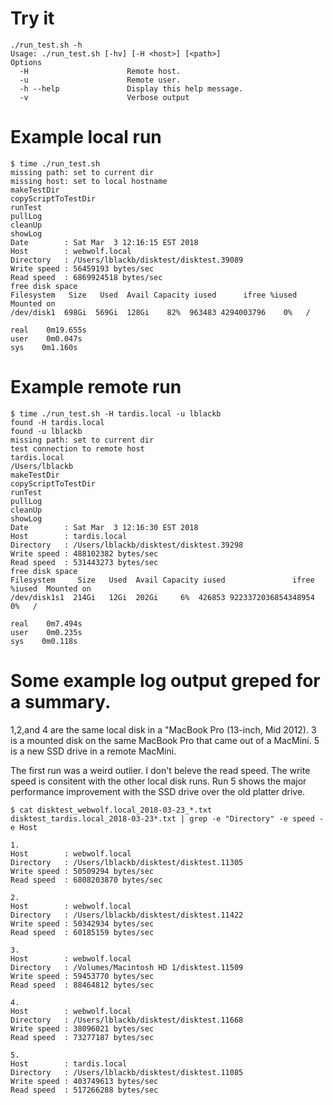 # Try it
~~~
./run_test.sh -h
Usage: ./run_test.sh [-hv] [-H <host>] [<path>]
Options
  -H                      Remote host.
  -u                      Remote user.
  -h --help               Display this help message.
  -v                      Verbose output
~~~

# Example local run
~~~
$ time ./run_test.sh
missing path: set to current dir
missing host: set to local hostname
makeTestDir
copyScriptToTestDir
runTest
pullLog
cleanUp
showLog
Date        : Sat Mar  3 12:16:15 EST 2018
Host        : webwolf.local
Directory   : /Users/lblackb/disktest/disktest.39089
Write speed : 56459193 bytes/sec
Read speed  : 6869924518 bytes/sec
free disk space
Filesystem   Size   Used  Avail Capacity iused      ifree %iused  Mounted on
/dev/disk1  698Gi  569Gi  128Gi    82%  963483 4294003796    0%   /

real    0m19.655s
user    0m0.047s
sys    0m1.160s
~~~

# Example remote run
~~~
$ time ./run_test.sh -H tardis.local -u lblackb
found -H tardis.local
found -u lblackb
missing path: set to current dir
test connection to remote host
tardis.local
/Users/lblackb
makeTestDir
copyScriptToTestDir
runTest
pullLog
cleanUp
showLog
Date        : Sat Mar  3 12:16:30 EST 2018
Host        : tardis.local
Directory   : /Users/lblackb/disktest/disktest.39298
Write speed : 488102382 bytes/sec
Read speed  : 531443273 bytes/sec
free disk space
Filesystem     Size   Used  Avail Capacity iused               ifree %iused  Mounted on
/dev/disk1s1  214Gi   12Gi  202Gi     6%  426853 9223372036854348954    0%   /

real    0m7.494s
user    0m0.235s
sys    0m0.118s
~~~

# Some example log output greped for a summary.

1,2,and 4 are the same local disk in a "MacBook Pro (13-inch, Mid
2012). 3 is a mounted disk on the same MacBook Pro that came out of a
MacMini.  5 is a new SSD drive in a remote MacMini.

The first run was a weird outlier. I don't beleve the read speed.  The
write speed is consitent with the other local disk runs.  Run 5 shows
the major performance improvement with the SSD drive over the old
platter drive.

~~~
$ cat disktest_webwolf.local_2018-03-23_*.txt disktest_tardis.local_2018-03-23*.txt | grep -e "Directory" -e speed -e Host

1.
Host        : webwolf.local
Directory   : /Users/lblackb/disktest/disktest.11305
Write speed : 50509294 bytes/sec
Read speed  : 6808203870 bytes/sec

2.
Host        : webwolf.local
Directory   : /Users/lblackb/disktest/disktest.11422
Write speed : 50342934 bytes/sec
Read speed  : 60185159 bytes/sec

3.
Host        : webwolf.local
Directory   : /Volumes/Macintosh HD 1/disktest.11509
Write speed : 59453770 bytes/sec
Read speed  : 88464812 bytes/sec

4.
Host        : webwolf.local
Directory   : /Users/lblackb/disktest/disktest.11668
Write speed : 38096021 bytes/sec
Read speed  : 73277187 bytes/sec

5.
Host        : tardis.local
Directory   : /Users/lblackb/disktest/disktest.11085
Write speed : 403749613 bytes/sec
Read speed  : 517266288 bytes/sec
~~~